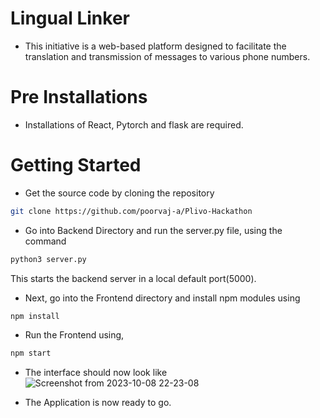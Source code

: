 # Lingual Linker
* This initiative is a web-based platform designed to facilitate the translation and transmission of messages to various phone numbers.

# Pre Installations
* Installations of React, Pytorch and flask are required.
  
# Getting Started
* Get the source code by cloning the repository

```bash
git clone https://github.com/poorvaj-a/Plivo-Hackathon
```
* Go into Backend Directory and run the server.py file, using the command
```bash
python3 server.py
```
This starts the backend server in a local default port(5000).

* Next, go into the Frontend directory and install npm modules using
```bash
npm install
```
* Run the Frontend using,
```bash
npm start
```
* The interface should now look like
![Screenshot from 2023-10-08 22-23-08](https://github.com/poorvaj-a/Plivo-Hackathon/assets/82881569/ca56723f-b3cf-4068-bdd5-ba9aef52bdcf)



* The Application is now ready to go.
